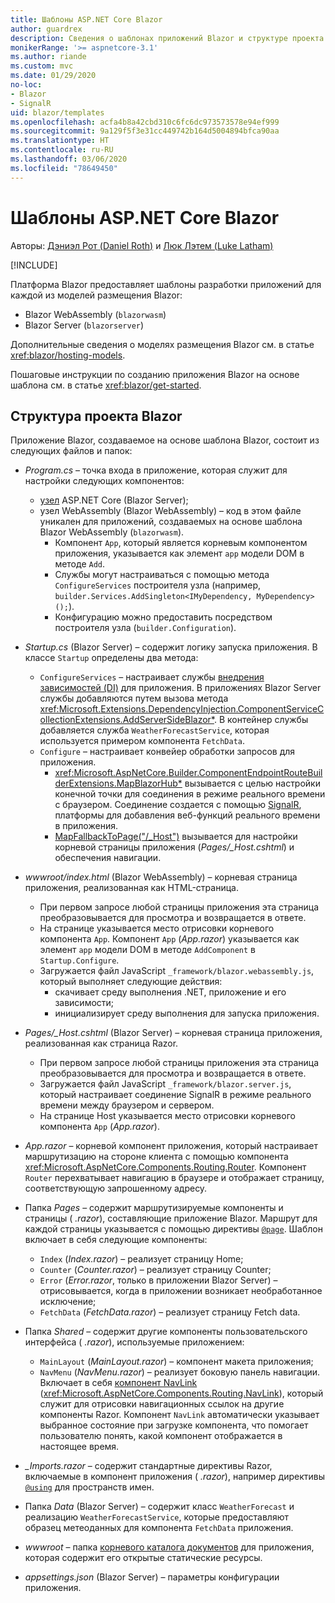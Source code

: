 ```yaml
---
title: Шаблоны ASP.NET Core Blazor
author: guardrex
description: Сведения о шаблонах приложений Blazor и структуре проекта Blazor в ASP.NET Core.
monikerRange: '>= aspnetcore-3.1'
ms.author: riande
ms.custom: mvc
ms.date: 01/29/2020
no-loc:
- Blazor
- SignalR
uid: blazor/templates
ms.openlocfilehash: acfa4b8a42cbd310c6fc6dc973573578e94ef999
ms.sourcegitcommit: 9a129f5f3e31cc449742b164d5004894bfca90aa
ms.translationtype: HT
ms.contentlocale: ru-RU
ms.lasthandoff: 03/06/2020
ms.locfileid: "78649450"
---
```

# <a name="aspnet-core-opno-locblazor-templates"></a>Шаблоны ASP.NET Core Blazor

Авторы: [Дэниэл Рот (Daniel Roth)](https://github.com/danroth27) и [Люк Лэтем (Luke Latham)](https://github.com/guardrex)

[!INCLUDE[](~/includes/blazorwasm-preview-notice.md)]

Платформа Blazor предоставляет шаблоны разработки приложений для каждой из моделей размещения Blazor:

* Blazor WebAssembly (`blazorwasm`)
* Blazor Server (`blazorserver`)

Дополнительные сведения о моделях размещения Blazor см. в статье <xref:blazor/hosting-models>.

Пошаговые инструкции по созданию приложения Blazor на основе шаблона см. в статье <xref:blazor/get-started>.

## <a name="opno-locblazor-project-structure"></a>Структура проекта Blazor

Приложение Blazor, создаваемое на основе шаблона Blazor, состоит из следующих файлов и папок:

* *Program.cs* &ndash; точка входа в приложение, которая служит для настройки следующих компонентов:

  * [узел](xref:fundamentals/host/generic-host) ASP.NET Core (Blazor Server);
  * узел WebAssembly (Blazor WebAssembly) &ndash; код в этом файле уникален для приложений, создаваемых на основе шаблона Blazor WebAssembly (`blazorwasm`).
    * Компонент `App`, который является корневым компонентом приложения, указывается как элемент `app` модели DOM в методе `Add`.
    * Службы могут настраиваться с помощью метода `ConfigureServices` построителя узла (например, `builder.Services.AddSingleton<IMyDependency, MyDependency>();`).
    * Конфигурацию можно предоставить посредством построителя узла (`builder.Configuration`).

* *Startup.cs* (Blazor Server) &ndash; содержит логику запуска приложения. В классе `Startup` определены два метода:

  * `ConfigureServices` &ndash; настраивает службы [внедрения зависимостей (DI)](xref:fundamentals/dependency-injection) для приложения. В приложениях Blazor Server службы добавляются путем вызова метода <xref:Microsoft.Extensions.DependencyInjection.ComponentServiceCollectionExtensions.AddServerSideBlazor*>. В контейнер службы добавляется служба `WeatherForecastService`, которая используется примером компонента `FetchData`.
  * `Configure` &ndash; настраивает конвейер обработки запросов для приложения.
    * <xref:Microsoft.AspNetCore.Builder.ComponentEndpointRouteBuilderExtensions.MapBlazorHub*> вызывается с целью настройки конечной точки для соединения в режиме реального времени с браузером. Соединение создается с помощью [SignalR](xref:signalr/introduction), платформы для добавления веб-функций реального времени в приложения.
    * [MapFallbackToPage("/_Host")](xref:Microsoft.AspNetCore.Builder.RazorPagesEndpointRouteBuilderExtensions.MapFallbackToPage*) вызывается для настройки корневой страницы приложения (*Pages/_Host.cshtml*) и обеспечения навигации.

* *wwwroot/index.html* (Blazor WebAssembly) &ndash; корневая страница приложения, реализованная как HTML-страница.
  * При первом запросе любой страницы приложения эта страница преобразовывается для просмотра и возвращается в ответе.
  * На странице указывается место отрисовки корневого компонента `App`. Компонент `App` (*App.razor*) указывается как элемент `app` модели DOM в методе `AddComponent` в `Startup.Configure`.
  * Загружается файл JavaScript `_framework/blazor.webassembly.js`, который выполняет следующие действия:
    * скачивает среду выполнения .NET, приложение и его зависимости;
    * инициализирует среду выполнения для запуска приложения.

* *Pages/_Host.cshtml* (Blazor Server) &ndash; корневая страница приложения, реализованная как страница Razor.
  * При первом запросе любой страницы приложения эта страница преобразовывается для просмотра и возвращается в ответе.
  * Загружается файл JavaScript `_framework/blazor.server.js`, который настраивает соединение SignalR в режиме реального времени между браузером и сервером.
  * На странице Host указывается место отрисовки корневого компонента `App` (*App.razor*).

* *App.razor* &ndash; корневой компонент приложения, который настраивает маршрутизацию на стороне клиента с помощью компонента <xref:Microsoft.AspNetCore.Components.Routing.Router>. Компонент `Router` перехватывает навигацию в браузере и отображает страницу, соответствующую запрошенному адресу.

* Папка *Pages* &ndash; содержит маршрутизируемые компоненты и страницы ( *.razor*), составляющие приложение Blazor. Маршрут для каждой страницы указывается с помощью директивы [`@page`](xref:mvc/views/razor#page). Шаблон включает в себя следующие компоненты:
  * `Index` (*Index.razor*) &ndash; реализует страницу Home;
  * `Counter` (*Counter.razor*) &ndash; реализует страницу Counter;
  * `Error` (*Error.razor*, только в приложении Blazor Server) &ndash; отрисовывается, когда в приложении возникает необработанное исключение;
  * `FetchData` (*FetchData.razor*) &ndash; реализует страницу Fetch data.

* Папка *Shared* &ndash; содержит другие компоненты пользовательского интерфейса ( *.razor*), используемые приложением:
  * `MainLayout` (*MainLayout.razor*) &ndash; компонент макета приложения;
  * `NavMenu` (*NavMenu.razor*) &ndash; реализует боковую панель навигации. Включает в себя [компонент NavLink](xref:blazor/routing#navlink-component) (<xref:Microsoft.AspNetCore.Components.Routing.NavLink>), который служит для отрисовки навигационных ссылок на другие компоненты Razor. Компонент `NavLink` автоматически указывает выбранное состояние при загрузке компонента, что помогает пользователю понять, какой компонент отображается в настоящее время.

* *_Imports.razor* &ndash; содержит стандартные директивы Razor, включаемые в компонент приложения ( *.razor*), например директивы [`@using`](xref:mvc/views/razor#using) для пространств имен.

* Папка *Data* (Blazor Server) &ndash; содержит класс `WeatherForecast` и реализацию `WeatherForecastService`, которые предоставляют образец метеоданных для компонента `FetchData` приложения.

* *wwwroot* &ndash; папка [корневого каталога документов](xref:fundamentals/index#web-root) для приложения, которая содержит его открытые статические ресурсы.

* *appsettings.json* (Blazor Server) &ndash; параметры конфигурации приложения.
